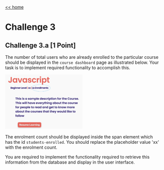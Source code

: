 [<< home](./README.md)

# Challenge 3

## Challenge 3.a [1 Point]

The number of total users who are already enrolled to the particular course should be displayed in the `course dashboard` page as illustrated below. Your task is to implement required functionality to accomplish this.

<img src="./images/3a1.png" width="250">

The enrolment count should be displayed inside the span element which has the id `students-enrolled`. You should replace the placeholder value 'xx' with the enrolment count.

You are required to implement the functionality required to retrieve this information from the database and display in the user interface.
